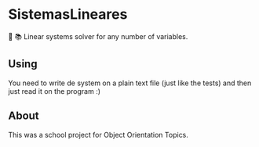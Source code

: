 # SistemasLineares
🧮 📚 Linear systems solver for any number of variables.

## Using
You need to write de system on a plain text file (just like the tests) and then just read it on the program :)

## About
This was a school project for Object Orientation Topics.
